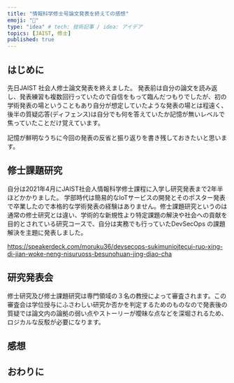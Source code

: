 ```yaml
---
title: "情報科学修士号論文発表を終えての感想"
emoji: "🦁"
type: "idea" # tech: 技術記事 / idea: アイデア
topics: [JAIST, 修士]
published: true
---
```

## はじめに
先日JAIST 社会人修士論文発表を終えました。
発表前は自分の論文を読み返し、発表練習も複数回行っていたので自信をもって臨んだつもりでしたが、初の学術発表の場ということもあり自分が想定していたような発表の場とは程遠く、後半の質疑応答(ディフェンス)は自分でも何を答えていたか記憶が無いレベルで焦っていたことだけ覚えています。

記憶が鮮明なうちに今回の発表の反省と振り返りを書き残しておきたいと思います。

## 修士課題研究
自分は2021年4月にJAIST社会人情報科学修士課程に入学し研究発表まで2年半ほどかかりました。
学部時代は簡易的なIoTサービスの開発とそのポスター発表で卒業したので本格的な学術発表の経験はありません。修士課題研究というのは通常の修士研究とは違い、学術的な新規性より特定課題の解決や社会への貢献を目的とされている研究コースで、自分は実務でも行っていたDevSecOps の課題解決を主題に発表しました。

https://speakerdeck.com/moruku36/devsecops-sukimunioitecui-ruo-xing-di-jian-woke-neng-nisuruoss-besunohuan-jing-diao-cha

## 研究発表会
修士研究及び修士課題研究は専門領域の３名の教授によって審査されます。この審査会は学位授与にふさわしい研究か否かを判定するためのものなので発表後の質疑では論文内の論拠の弱い点やストーリーが曖昧な点などを深堀されるため、ロジカルな反駁が必要になります。

## 感想

## おわりに